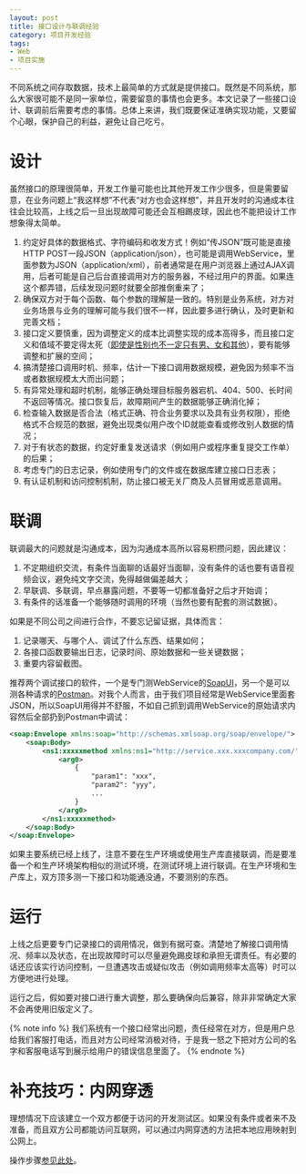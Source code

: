 ```yaml
---
layout: post
title: 接口设计与联调经验
category: 项目开发经验
tags: 
- Web
- 项目实施
---
```

不同系统之间存取数据，技术上最简单的方式就是提供接口。既然是不同系统，那么大家很可能不是同一家单位，需要留意的事情也会更多。本文记录了一些接口设计、联调前后需要考虑的事情。总体上来讲，我们既要保证准确实现功能，又要留个心眼，保护自己的利益，避免让自己吃亏。
<!-- more --> 

# 设计
虽然接口的原理很简单，开发工作量可能也比其他开发工作少很多，但是需要留意，在业务问题上“我这样想”不代表“对方也会这样想”，并且开发时的沟通成本往往会比较高，上线之后一旦出现故障可能还会互相踢皮球，因此也不能把设计工作想象得太简单。

1. 约定好具体的数据格式、字符编码和收发方式！例如“传JSON”既可能是直接HTTP POST一段JSON（application/json），也可能是调用WebService，里面参数为JSON（application/xml），前者通常是在用户浏览器上通过AJAX调用，后者可能是自己后台直接调用对方的服务器，不经过用户的界面。如果连这个都弄错，后续发现问题时就要全部推倒重来了；
2. 确保双方对于每个函数、每个参数的理解是一致的。特别是业务系统，对方对业务场景与业务的理解可能与我们很不一样，因此要多进行确认，及时更新和完善文档；
3. 接口定义要慎重，因为调整定义的成本比调整实现的成本高得多，而且接口定义和值域不要定得太死（[即使是性别也不一定只有男、女和其他](https://36kr.com/p/217736.html)），要有能够调整和扩展的空间；
4. 搞清楚接口调用时机、频率，估计一下接口调用数据规模，避免因为频率不当或者数据规模太大而出问题；
5. 有异常处理和超时机制，能够正确处理目标服务器宕机、404、500、长时间不返回等情况。接口恢复后，故障期间产生的数据能够正确消化掉；
6. 检查输入数据是否合法（格式正确、符合业务要求以及具有业务权限），拒绝格式不合规范的数据，避免出现类似用户改个ID就能查看或修改别人数据的情况；
7. 对于有状态的数据，约定好重复发送请求（例如用户或程序重复提交工作单）的后果；
8. 考虑专门的日志记录，例如使用专门的文件或在数据库建立接口日志表；
9. 有认证机制和访问控制机制，防止接口被无关厂商及人员冒用或恶意调用。

# 联调
联调最大的问题就是沟通成本，因为沟通成本高所以容易积攒问题，因此建议：

1. 不定期组织交流，有条件当面聊的话最好当面聊，没有条件的话也要有语音视频会议，避免纯文字交流，免得越做偏差越大；
2. 早联调、多联调，早点暴露问题，不要等一切都准备好之后才开始调；
3. 有条件的话准备一个能够随时调用的环境（当然也要有配套的测试数据）。

如果是不同公司之间进行合作，不要忘记留证据，具体而言：

1. 记录哪天、与哪个人、调试了什么东西、结果如何；
2. 各接口函数要输出日志，记录时间、原始数据和一些关键数据；
3. 重要内容留截图。

推荐两个调试接口的软件，一个是专门测WebService的[SoapUI](https://www.soapui.org)，另一个是可以测各种请求的[Postman](https://www.getpostman.com/apps)。对我个人而言，由于我们项目经常是WebService里面套JSON，所以SoapUI用得并不舒服，不如自己抓到调用WebService的原始请求内容然后全部扔到Postman中调试：

```xml
<soap:Envelope xmlns:soap="http://schemas.xmlsoap.org/soap/envelope/">
    <soap:Body>
        <ns1:xxxxxmethod xmlns:ns1="http://service.xxx.xxxcompany.com/">
            <arg0>
                {
                    "param1": "xxx",
                    "param2": "yyy",
                    ...
                }
            </arg0>
        </ns1:xxxxxmethod>
    </soap:Body>
</soap:Envelope>
```

如果主要系统已经上线了，注意不要在生产环境或使用生产库直接联调，而是要准备一个和生产环境架构相似的测试环境，在测试环境上进行联调。在生产环境和生产库上，双方顶多测一下接口和功能通没通，不要测别的东西。

# 运行
上线之后更要专门记录接口的调用情况，做到有据可查。清楚地了解接口调用情况、频率以及状态，在出现故障时可以尽量避免踢皮球和承担无谓责任。有必要的话还应该实行访问控制，一旦遭遇攻击或疑似攻击（例如调用频率太高等）时可以方便地进行处理。

运行之后，假如要对接口进行重大调整，那么要确保向后兼容，除非非常确定大家不会再使用旧版定义了。

{% note info %}
我们系统有一个接口经常出问题，责任经常在对方，但是用户总给我们客服打电话，而且对方公司经常消极对待，于是我一怒之下把对方公司的名字和客服电话写到展示给用户的错误信息里面了。
{% endnote %}

# 补充技巧：内网穿透
理想情况下应该建立一个双方都便于访问的开发测试区。如果没有条件或者来不及准备，而且双方公司都能访问互联网，可以通过内网穿透的方法把本地应用映射到公网上。

操作步骤[参见此处](/2018/07/14/tunnel/)。
